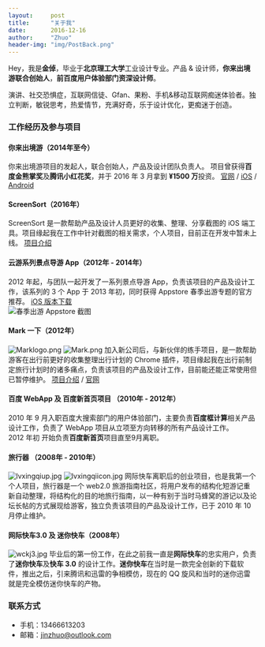 ```yaml
---
layout:     post
title:      "关于我"
date:       2016-12-16
author:     "Zhuo"
header-img: "img/PostBack.png"
---
```



Hey，我是**金倬**，毕业于**北京理工大学**工业设计专业。产品 & 设计师，**你来出境游联合创始人**，**前百度用户体验部门资深设计师**。

演讲、社交恐惧症，互联网信徒、Gfan、果粉、手机&移动互联网痴迷体验者。独立判断，敏锐思考，热爱情节，充满好奇，乐于设计优化，更痴迷于创造。

### 工作经历及参与项目  

#### 你来出境游（2014年至今）
你来出境游项目的发起人，联合创始人，产品及设计团队负责人。  项目曾获得**百度金熊掌奖**及**腾讯小红花奖**，并于 2016 年 3 月拿到 **¥1500 万**投资。 [官网](https://www.nilai.com) / [iOS](https://itunes.apple.com/cn/app/ni-lai-chu-jing-you-yu-ding/id880907877?mt=8)  / [Android](http://t.cn/RhFh6Wc)  

#### ScreenSort（2016年）
ScreenSort 是一款帮助产品及设计人员更好的收集、整理、分享截图的 iOS 端工具。项目缘起我在工作中针对截图的相关需求，个人项目，目前正在开发中暂未上线。 [项目介绍](http://www.jinzhuo.me/2016/09/30/screenshot/) 

#### 云游系列景点导游 App（2012年 - 2014年）  
2012 年起，与团队一起开发了一系列景点导游 App，负责该项目的产品及设计工作，该系列的 3 个 App 于 2013 年初，同时获得 Appstore 春季出游专题的官方推荐。 [iOS 版本下载](https://itunes.apple.com/cn/app/gu-gong-zui-bang-gu-gong-yu/id757516130?mt=8)   
![春季出游 Appstore 截图](http://img.jinzhuo.me/IMG_5502.JPG)

#### Mark 一下（2012年）  
![Marklogo.png](http://img.jinzhuo.me/Marklogo.png)
![Mark.png](http://img.jinzhuo.me/Mark.png)
加入新公司后，与新伙伴的练手项目，是一款帮助游客在出行前更好的收集整理出行计划的 Chrome 插件，项目缘起我在出行前制定旅行计划时的诸多痛点，负责该项目的产品及设计工作，目前能还能正常使用但已暂停维护。  [项目介绍](http://www.nilai.com)  /  [官网](http://www.markyixia.com)

#### 百度 WebApp 及 百度新首页项目 （2010年 - 2012年）  
2010 年 9 月入职百度大搜索部门的用户体验部门，主要负责**百度框计算**相关产品设计工作，负责了 WebApp 项目从立项至方向转移的所有产品设计工作。  
2012 年初 开始负责**百度新首页**项目直至9月离职。  

#### 旅行器 （2008年 - 2010年）  
![lvxingqiup.jpg](http://img.jinzhuo.me/lvxingqiup.jpg)
![lvxingqiicon.jpg](http://img.jinzhuo.me/lvxingqiicon.jpg)
网际快车离职后的创业项目，也是我第一个个人项目，旅行器是一个 web2.0 旅游指南社区，将用户发布的结构化短游记重新自动整理，将结构化的目的地旅行指南，以一种有别于当时马蜂窝的游记以及论坛长帖的方式展现给游客，独立负责该项目的产品及设计工作，已于 2010 年 10 月停止维护。

#### 网际快车3.0 及 迷你快车（2008年）  
![wckj3.jpg](http://img.jinzhuo.me/wckj3.jpg)
毕业后的第一份工作，在此之前我一直是**网际快车**的忠实用户，负责了**迷你快车**及**快车 3.0** 的设计工作。**迷你快车**在当时是一款完全创新的下载软件，推出之后，引来腾讯和迅雷的争相模仿，现在的 QQ 旋风和当时的迷你迅雷就是完全模仿迷你快车的产物。

### 联系方式  
* 手机：13466613203
* 邮箱：jinzhuo@outlook.com